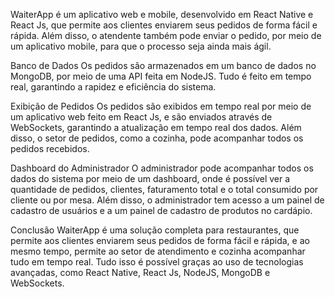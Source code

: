 WaiterApp é um aplicativo web e mobile, desenvolvido em React Native e React Js, que permite aos clientes enviarem seus pedidos de forma fácil e rápida. Além disso, o atendente também pode enviar o pedido, por meio de um aplicativo mobile, para que o processo seja ainda mais ágil.

Banco de Dados
Os pedidos são armazenados em um banco de dados no MongoDB, por meio de uma API feita em NodeJS. Tudo é feito em tempo real, garantindo a rapidez e eficiência do sistema.

Exibição de Pedidos
Os pedidos são exibidos em tempo real por meio de um aplicativo web feito em React Js, e são enviados através de WebSockets, garantindo a atualização em tempo real dos dados. Além disso, o setor de pedidos, como a cozinha, pode acompanhar todos os pedidos recebidos.

Dashboard do Administrador
O administrador pode acompanhar todos os dados do sistema por meio de um dashboard, onde é possível ver a quantidade de pedidos, clientes, faturamento total e o total consumido por cliente ou por mesa. Além disso, o administrador tem acesso a um painel de cadastro de usuários e a um painel de cadastro de produtos no cardápio.

Conclusão
WaiterApp é uma solução completa para restaurantes, que permite aos clientes enviarem seus pedidos de forma fácil e rápida, e ao mesmo tempo, permite ao setor de atendimento e cozinha acompanhar tudo em tempo real. Tudo isso é possível graças ao uso de tecnologias avançadas, como React Native, React Js, NodeJS, MongoDB e WebSockets.
